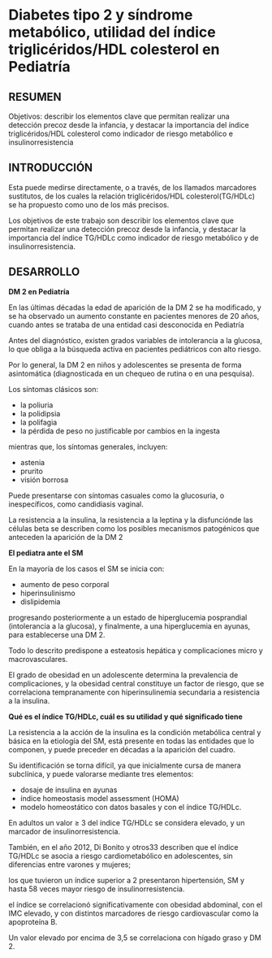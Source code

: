 # Diabetes tipo 2 y síndrome metabólico, utilidad del índice triglicéridos/HDL colesterol en Pediatría

## RESUMEN

Objetivos: describir los elementos clave que permitan realizar una detección precoz desde la infancia, y destacar la importancia del índice triglicéridos/HDL colesterol como indicador de riesgo metabólico e insulinorresistencia

## INTRODUCCIÓN

Esta puede medirse directamente, o a través, de los llamados marcadores sustitutos, de los cuales la relación triglicéridos/HDL colesterol(TG/HDLc) se ha propuesto como uno de los más precisos.

Los objetivos de este trabajo son describir los elementos clave que permitan realizar una detección precoz desde la infancia, y destacar la importancia del índice TG/HDLc como indicador de riesgo metabólico y de insulinorresistencia. 

## DESARROLLO

**DM 2 en Pediatría**

En las últimas décadas la edad de aparición de la DM 2 se ha modificado, y se ha observado un aumento constante en pacientes menores de 20 años, cuando antes se trataba de una entidad casi desconocida en Pediatría

Antes del diagnóstico, existen grados variables de intolerancia a la glucosa, lo que obliga a la búsqueda activa en pacientes pediátricos con alto riesgo. 


Por lo general, la DM 2 en niños y adolescentes se presenta de forma asintomática (diagnosticada en un chequeo de rutina o en una pesquisa).

Los síntomas clásicos son:
- la poliuria
- la polidipsia
- la polifagia
- la pérdida de peso no justificable por cambios en la ingesta

mientras que, los síntomas generales, incluyen:
- astenia
- prurito
- visión borrosa

Puede presentarse con síntomas casuales como la glucosuria, o inespecíficos, como candidiasis vaginal.


La resistencia a la insulina, la resistencia a la leptina y la disfunciónde las células beta se describen como los posibles mecanismos patogénicos que anteceden la aparición de la DM 2


**El pediatra ante el SM**

En la mayoría de los casos el SM se inicia con:
- aumento de peso corporal
- hiperinsulinismo
- dislipidemia

progresando posteriormente a un estado de hiperglucemia posprandial (intolerancia a la glucosa), y finalmente, a una hiperglucemia en ayunas, para establecerse una DM 2.

Todo lo descrito predispone a esteatosis hepática y complicaciones micro y macrovasculares.

El grado de obesidad en un adolescente determina la prevalencia de complicaciones, y la obesidad central constituye un factor de riesgo, que se correlaciona tempranamente con hiperinsulinemia secundaria a resistencia a la insulina.

**Qué es el índice TG/HDLc, cuál es su utilidad y qué significado tiene**

La resistencia a la acción de la insulina es la condición metabólica central y básica en la etiología del SM, está presente en todas las entidades que lo componen, y puede preceder en décadas a la aparición del cuadro.

Su identificación se torna difícil, ya que inicialmente cursa de manera subclínica, y puede valorarse mediante tres elementos:
- dosaje de insulina en ayunas
- índice homeostasis model assessment (HOMA)
- modelo homeostático con datos basales y con el índice TG/HDLc.

En adultos un valor ≥ 3 del índice TG/HDLc se considera elevado, y un marcador de insulinorresistencia.

También, en el año 2012, Di Bonito y otros33 describen que el índice TG/HDLc se asocia a riesgo cardiometabólico en adolescentes, sin diferencias entre varones y mujeres;

los que tuvieron un índice superior a 2 presentaron hipertensión, SM y hasta 58 veces mayor riesgo de insulinorresistencia. 

el índice se correlacionó significativamente con obesidad abdominal, con el IMC elevado, y con distintos marcadores de riesgo cardiovascular como la apoproteína B.

Un valor elevado por encima de 3,5 se correlaciona con hígado graso y DM 2.



